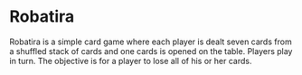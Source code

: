 # Robatira

Robatira is a simple card game where each player is dealt seven cards from a shuffled stack of cards and one cards is opened on the table. Players play in turn. The objective is for a player to lose all of his or her cards. 


